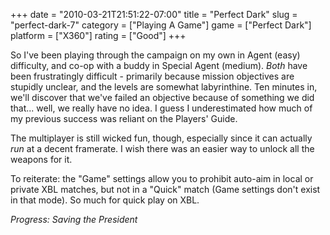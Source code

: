 +++
date = "2010-03-21T21:51:22-07:00"
title = "Perfect Dark"
slug = "perfect-dark-7"
category = ["Playing A Game"]
game = ["Perfect Dark"]
platform = ["X360"]
rating = ["Good"]
+++

So I've been playing through the campaign on my own in Agent (easy) difficulty, and co-op with a buddy in Special Agent (medium).  <i>Both</i> have been frustratingly difficult - primarily because mission objectives are stupidly unclear, and the levels are somewhat labyrinthine.  Ten minutes in, we'll discover that we've failed an objective because of something we did that... well, we really have no idea.  I guess I underestimated how much of my previous success was reliant on the Players' Guide.

The multiplayer is still wicked fun, though, especially since it can actually <i>run</i> at a decent framerate.  I wish there was an easier way to unlock all the weapons for it.

To reiterate: the "Game" settings allow you to prohibit auto-aim in local or private XBL matches, but not in a "Quick" match (Game settings don't exist in that mode).  So much for quick play on XBL.

<i>Progress: Saving the President</i>